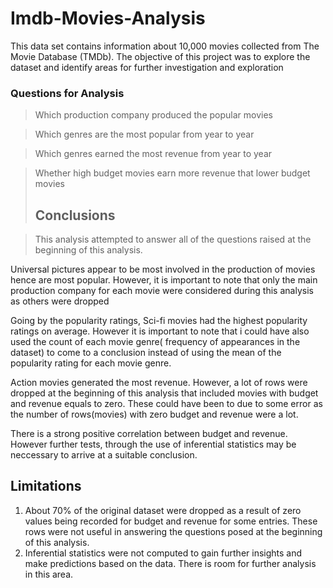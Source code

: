 # Imdb-Movies-Analysis
This data set contains information about 10,000 movies collected from The Movie Database (TMDb). The objective of this project was to explore the dataset and identify areas for further investigation and exploration
### Questions for Analysis

> Which production company produced the popular movies

> Which genres are the most popular from year to year

> Which genres earned the most revenue from year to year

> Whether high budget movies earn more revenue that lower budget movies 
> ## Conclusions

> This analysis attempted to answer all of the questions raised at the beginning of this analysis. 

Universal pictures appear to be most involved in the production of movies hence are most popular. However, it is important to note that only the main production company for each movie were considered during this analysis as others were dropped

Going by the popularity ratings, Sci-fi movies had the highest popularity ratings on average. However it is important to note that i could have also used the count of each movie genre( frequency of appearances in the dataset) to come to a conclusion instead of using the mean of the popularity rating for each movie genre.

Action movies generated the most revenue. However, a lot of rows were dropped at the beginning of this analysis that included movies with budget and revenue equals to zero. These could have been to due to some error as the number of rows(movies) with zero budget and revenue were a lot.

There is a strong positive correlation between budget and revenue. However further tests, through the use of inferential statistics may be neccessary to arrive at a suitable conclusion.

## Limitations

1. About 70% of the original dataset were dropped as a result of zero values being recorded for budget and revenue for some entries. These rows were not useful in answering the questions posed at the beginning of this analysis.
2. Inferential statistics were not computed to gain further insights and make predictions based on the data. There is room for further analysis in this area.
